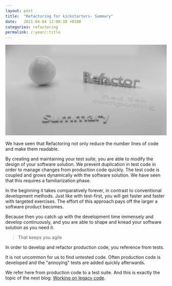 ```yaml
---
layout: post
title:  "Refactoring for kickstarters- Summary"
date:   2021-04-04 12:00:10 +0100
categories: refactoring
permalink: /:year/:title
---
```


![Summary](../images/Refactoring/Refactor-summary.png)



We have seen that Refactoring not only reduce the number lines of code and make them readable.

By creating and maintaining your test suite, you are able to modify the design of your software solution.
We prevent duplication in test code in order to manage changes from production code quickly.
The test code is coupled and grows dynamically with the software solution.
We have seen that this requires a familiarization phase.

In the beginning it takes comparatively forever, in contrast to conventional development methods.
Just like with test-first, you will get faster and faster with targeted exercises.
The effort of this approach pays off the larger a software product becomes.
 
Because then you catch up with the development time immensely and develop continuously, and
you are able to shape and knead your software solution as you need it.

>That keeps you agile

In order to develop and refactor production code, you reference from tests.

It is not uncommon for us to find untested code.
Often production code is developed and the "annoying" tests are added quickly afterwards.

We refer here from production code to a test suite. And this is exactly the topic of the next blog: [Working on legacy code](https://redseacomputing.github.io/2021/Legacy-Code-introduction).